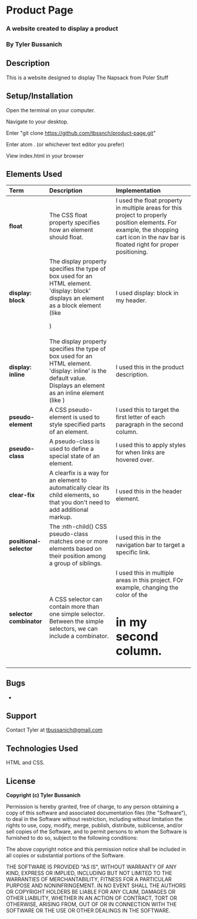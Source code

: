 # Product Page
### A website created to display a product
### **By Tyler Bussanich**

## Description

This is a website designed to display The Napsack from Poler Stuff

## Setup/Installation

Open the terminal on your computer.

Navigate to your desktop.

Enter "git clone https://github.com/tbssnch/product-page.git"

Enter atom . (or whichever text editor you prefer)

View index.html in your browser


## Elements Used

| Term | Description | Implementation |
| :-------------     | :------------- | :------------- |
| **float** | The CSS float property specifies how an element should float. | I used the float property in multiple areas for this project to properly position elements. For example, the shopping cart icon in the nav bar is floated right for proper positioning. |
| **display: block** | The display property specifies the type of box used for an HTML element. 'display: block' displays an element as a block element (like <p>) | I used display: block in my header. |
| **display: inline** | The display property specifies the type of box used for an HTML element. 'display: inline' is the default value. Displays an element as an inline element (like <span>) | I used this in the product description. |
| **pseudo-element** | A CSS pseudo-element is used to style specified parts of an element. | I used this to target the first letter of each paragraph in the second column. |
| **pseudo-class** | A pseudo-class is used to define a special state of an element. | I used this to apply styles for when links are hovered over. |
| **clear-fix** | A clearfix is a way for an element to automatically clear its child elements, so that you don't need to add additional markup. | I used this in the header element. |
| **positional-selector** | The :nth-child() CSS pseudo-class matches one or more elements based on their position among a group of siblings. | I used this in the navigation bar to target a specific link. |
| **selector combinator** | A CSS selector can contain more than one simple selector. Between the simple selectors, we can include a combinator. | I used this in multiple areas in this project. FOr example, changing the color of the <h1> in my second column. | 



## Bugs

*

## Support

Contact Tyler at tbussanich@gmail.com

## Technologies Used

HTML and CSS.


## License

**Copyright (c) Tyler Bussanich**

Permission is hereby granted, free of charge, to any person obtaining a copy
of this software and associated documentation files (the "Software"), to deal
in the Software without restriction, including without limitation the rights
to use, copy, modify, merge, publish, distribute, sublicense, and/or sell
copies of the Software, and to permit persons to whom the Software is
furnished to do so, subject to the following conditions:

The above copyright notice and this permission notice shall be included in all
copies or substantial portions of the Software.

THE SOFTWARE IS PROVIDED "AS IS", WITHOUT WARRANTY OF ANY KIND, EXPRESS OR
IMPLIED, INCLUDING BUT NOT LIMITED TO THE WARRANTIES OF MERCHANTABILITY,
FITNESS FOR A PARTICULAR PURPOSE AND NONINFRINGEMENT. IN NO EVENT SHALL THE
AUTHORS OR COPYRIGHT HOLDERS BE LIABLE FOR ANY CLAIM, DAMAGES OR OTHER
LIABILITY, WHETHER IN AN ACTION OF CONTRACT, TORT OR OTHERWISE, ARISING FROM,
OUT OF OR IN CONNECTION WITH THE SOFTWARE OR THE USE OR OTHER DEALINGS IN THE
SOFTWARE.
